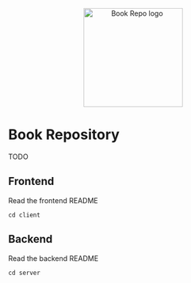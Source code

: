 <div align="center">
<img width="200" alt="Book Repo logo" src="https://github.com/JeCFe/book-repo/assets/38367384/225023c4-8d80-4a84-9a88-18402563fa19">
</div>

# Book Repository
 TODO 

## Frontend

Read the frontend README

```Basb
cd client
```

## Backend

Read the backend README

```Basb
cd server
```

